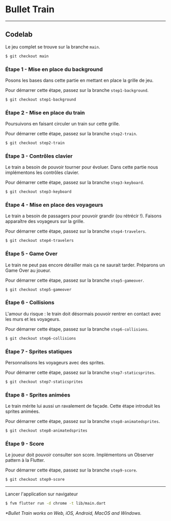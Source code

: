 # Bullet Train

---

## Codelab

Le jeu complet se trouve sur la branche `main`.

```sh
$ git checkout main
`````````
### Étape 1 - Mise en place du background

Posons les bases dans cette partie en mettant en place la grille de jeu.

Pour démarrer cette étape, passez sur la branche `step1-background`. 

```sh
$ git checkout step1-background
```
### Étape 2 - Mise en place du train

Poursuivons en faisant circuler un train sur cette grille.

Pour démarrer cette étape, passez sur la branche `step2-train`. 

```sh
$ git checkout step2-train
```
### Étape 3 - Contrôles clavier

Le train a besoin de pouvoir tourner pour évoluer. Dans cette partie nous implémentons les contrôles clavier. 

Pour démarrer cette étape, passez sur la branche `step3-keyboard`. 

```sh
$ git checkout step3-keyboard
```
### Étape 4 - Mise en place des voyageurs

Le train a besoin de passagers pour pouvoir grandir (ou rétrécir !). Faisons apparaître des voyageurs sur la grille.

Pour démarrer cette étape, passez sur la branche `step4-travelers`. 

```sh
$ git checkout step4-travelers
```
### Étape 5 - Game Over

Le train ne peut pas encore dérailler mais ça ne saurait tarder. Préparons un Game Over au joueur.

Pour démarrer cette étape, passez sur la branche `step5-gameover`. 

```sh
$ git checkout step5-gameover
```
### Étape 6 - Collisions

L'amour du risque : le train doit désormais pouvoir rentrer en contact avec les murs et les voyageurs.  

Pour démarrer cette étape, passez sur la branche `step6-collisions`. 

```sh
$ git checkout step6-collisions
```
### Étape 7 - Sprites statiques

Personnalisons les voyageurs avec des sprites.

Pour démarrer cette étape, passez sur la branche `step7-staticsprites`. 

```sh
$ git checkout step7-staticsprites
```
### Étape 8 - Sprites animées

Le train mérite lui aussi un ravalement de façade. Cette étape introduit les sprites animées.

Pour démarrer cette étape, passez sur la branche `step8-animatedsprites`. 

```sh
$ git checkout step8-animatedsprites
```
### Étape 9 - Score

Le joueur doit pouvoir consulter son score. Implémentons un Observer pattern à la Flutter. 

Pour démarrer cette étape, passez sur la branche `step9-score`. 

```sh
$ git checkout step9-score
```

---

Lancer l'application sur navigateur
```sh
$ fvm flutter run -d chrome -t lib/main.dart 
```

_\*Bullet Train works on Web, iOS, Android, MacOS and Windows._

